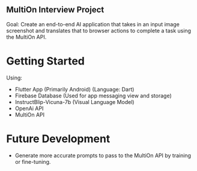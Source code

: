 ## MultiOn Interview Project

Goal: Create an end-to-end AI application that takes in an input image screenshot and translates that to browser actions to complete a task using the MultiOn API.

# Getting Started

Using:
- Flutter App (Primarily Android) (Language: Dart)
- Firebase Database (Used for app messaging view and storage)
- InstructBlip-Vicuna-7b (Visual Language Model)
- OpenAi API
- MultiOn API

# Future Development

- Generate more accurate prompts to pass to the MultiOn API by training or fine-tuning.
